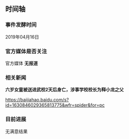 ## 时间轴
### 事件发酵时间

2019年04月16日

### 官方媒体是否关注

官方媒体 **无报道**

###  相关新闻

**六岁女童被送进武校2天后身亡，涉事学校校长为释小龙之父**

https://baijiahao.baidu.com/s?id=1630846029365813775&wfr=spider&for=pc


### 目前进展

无满意结果